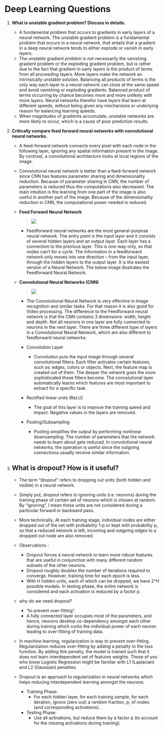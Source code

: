 # Deep Learning Questions

1. **What is unstable gradient problem? Discuss in details.**
	- A fundamental problem that occurs to gradients in early layers of a neural network. The unstable gradient problem is a fundamental problem that occurs in a neural network, that entails that a gradient in a deep neural network tends to either explode or vanish in early layers.
	- The unstable gradient problem is not necessarily the vanishing gradient problem or the exploding gradient problem, but is rather due to the fact that gradient in early layers is the product of terms from all proceeding layers. More layers make the network an intrinsically unstable solution. Balancing all products of terms is the only way each layer in a neural network can close at the same speed and avoid vanishing or exploding gradients. Balanced product of terms occurring by chance becomes more and more unlikely with more layers. Neural networks therefor have layers that learn at different speeds, without being given any mechanisms or underlying reason for balancing learning speeds.
	- When magnitudes of gradients accumulate, unstable networks are more likely to occur, which is a cause of poor prediction results.
	
2. **Critically compare feed forward neural networks with convolutional neural networks.**
	- A feed-forward network connects every pixel with each node in the following layer, ignoring any spatial information present in the image. By contrast, a convolutional architecture looks at local regions of the image.
	- Convolutional neural network is better than a feed-forward network since CNN has features parameter sharing and dimensionality reduction. Because of parameter sharing in CNN, the number of parameters is reduced thus the computations also decreased. The main intuition is the learning from one part of the image is also useful in another part of the image. Because of the dimensionality reduction in CNN, the computational power needed is reduced. 
	- **Feed Forward Neural Network**
		> ![](https://i1.wp.com/cloudvane.net/wp-content/uploads/2019/11/fnn.png?w=1302&ssl=1)
		- Feedforward neural networks are the most general-purpose neural network. The entry point is the input layer and it consists of several hidden layers and an output layer. Each layer has a connection to the previous layer. This is one-way only, so that nodes can’t for a cycle. The information in a feedforward network only moves into one direction – from the input layer, through the hidden layers to the output layer. It is the easiest version of a Neural Network. The below image illustrates the Feedforward Neural Network.

		
	- **Convolutional Neural Networks (CNN)**
		> ![](https://editor.analyticsvidhya.com/uploads/90650dnn2.jpeg)
		- The Convolutional Neural Network is very effective in Image recognition and similar tasks. For that reason it is also good for Video processing. The difference to the Feedforward neural network is that the CNN contains 3 dimensions: width, height and depth. Not all neurons in one layer are fully connected to neurons in the next layer. There are three different type of layers in a Convolutional Neural Network, which are also different to feedforward neural networks:

		- Convolution Layer
			- Convolution puts the input image through several convolutional filters. Each filter activates certain features, such as: edges, colors or objects. Next, the feature map is created out of them. The deeper the network goes the more sophisticated those filters become. The convolutional layer automatically learns which features are most important to extract for a specific task.

		- Rectified linear units (ReLU)
			- The goal of this layer is to improve the training speed and impact. Negative values in the layers are removed.

		- Pooling/Subsampling
			- Pooling simplifies the output by performing nonlinear downsampling. The number of parameters that the network needs to learn about gets reduced. In convolutional neural networks, the operation is useful since the outgoing connections usually receive similar information.
		
3. ##  **What is dropout? How is it useful?**
	- The term “dropout” refers to dropping out units (both hidden and visible) in a neural network.
	- Simply put, dropout refers to ignoring units (i.e. neurons) during the training phase of certain set of neurons which is chosen at random. By “ignoring”, I mean these units are not considered during a particular forward or backward pass.
	- More technically, At each training stage, individual nodes are either dropped out of the net with probability 1-p or kept with probability p, so that a reduced network is left; incoming and outgoing edges to a dropped-out node are also removed.
	- Observations : 
		- Dropout forces a neural network to learn more robust features that are useful in conjunction with many different random subsets of the other neurons. 
		- Dropout roughly doubles the number of iterations required to converge. However, training time for each epoch is less.
		- With H hidden units, each of which can be dropped, we have 2^H possible models. In testing phase, the entire network is considered and each activation is reduced by a factor p.
	- why do we need dropout?
		- “to prevent over-fitting”.
		- A fully connected layer occupies most of the parameters, and hence, neurons develop co-dependency amongst each other during training which curbs the individual power of each neuron leading to over-fitting of training data.
		
	- In machine learning, regularization is way to prevent over-fitting. Regularization reduces over-fitting by adding a penalty to the loss function. By adding this penalty, the model is trained such that it does not learn interdependent set of features weights. Those of you who know Logistic Regression might be familiar with L1 (Laplacian) and L2 (Gaussian) penalties.
	- Dropout is an approach to regularization in neural networks which helps reducing interdependent learning amongst the neurons.
		- Training Phase:
			- For each hidden layer, for each training sample, for each iteration, ignore (zero out) a random fraction, p, of nodes (and corresponding activations).
		- Testing Phase:
			- Use all activations, but reduce them by a factor p (to account for the missing activations during training).